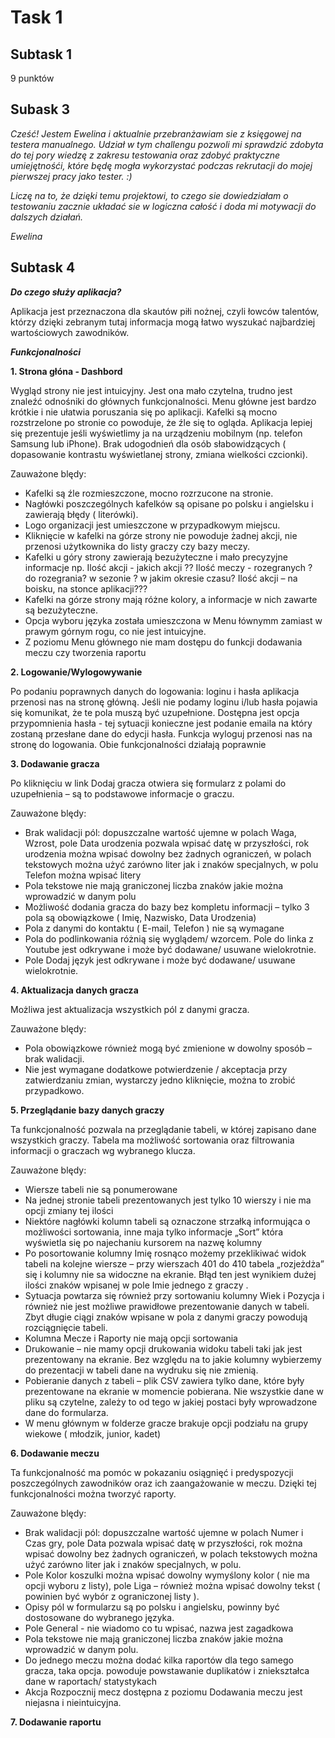 # Task 1
## Subtask 1 
9 punktów
## Subask 3
*Cześć! Jestem Ewelina i aktualnie przebranżawiam sie z księgowej na testera manualnego. Udział w tym challengu pozwoli mi sprawdzić zdobyta do tej pory wiedzę z zakresu testowania oraz zdobyć praktyczne umiejętnośći, które będę mogła wykorzystać podczas rekrutacji do mojej pierwszej pracy jako tester. :)* 

*Liczę na to, że dzięki temu projektowi, to czego sie dowiedziałam o testowaniu zacznie układać sie w logiczna całość i doda mi motywacji do dalszych działań.*

*Ewelina*
## Subtask 4
_**Do czego służy aplikacja?**_

Aplikacja jest przeznaczona dla skautów piłi nożnej, czyli łowców talentów, którzy dzięki zebranym tutaj informacja mogą łatwo wyszukać najbardziej wartościowych zawodników.

_**Funkcjonalności**_

**1. Strona głóna - Dashbord**

Wygląd strony nie jest intuicyjny. Jest ona mało czytelna,  trudno jest znaleźć odnośniki do głównych funkcjonalności. Menu główne jest bardzo krótkie i nie ułatwia poruszania się po aplikacji. Kafelki są mocno rozstrzelone po stronie co powoduje, że źle się to ogląda. 
Aplikacja lepiej się prezentuje jeśli wyświetlimy ja na urządzeniu mobilnym (np.  telefon Samsung lub iPhone). Brak udogodnień dla osób słabowidzących ( dopasowanie kontrastu wyświetlanej strony, zmiana wielkości czcionki). 

Zauważone blędy:
* Kafelki są źle rozmieszczone, mocno rozrzucone na stronie.
* Nagłówki poszczególnych kafelków są opisane po polsku i angielsku i zawierają błędy ( literówki).  
*	Logo organizacji jest umieszczone w przypadkowym miejscu. 
*	Kliknięcie w kafelki na górze strony nie powoduje żadnej akcji, nie przenosi użytkownika do listy graczy czy bazy meczy.
*	Kafelki u góry strony zawierają bezużyteczne i mało precyzyjne  informacje np. Ilość akcji  - jakich akcji ?? Ilość meczy - rozegranych ? do rozegrania? w sezonie ? w jakim okresie czasu? Ilość akcji – na boisku, na stonce aplikacji???
*	Kafelki na górze strony mają różne kolory, a informacje w nich zawarte są bezużyteczne. 
*	Opcja wyboru języka została umieszczona w Menu łównymm zamiast w prawym górnym rogu, co nie jest intuicyjne. 
*	Z poziomu Menu głównego nie mam dostępu do funkcji dodawania meczu czy tworzenia raportu


**2. Logowanie/Wylogowywanie**

Po podaniu poprawnych danych do logowania: loginu i hasła aplikacja przenosi nas na stronę główną. Jeśli nie podamy loginu i/lub hasła pojawia się komunikat, że te pola muszą być uzupełnione. Dostępna jest opcja przypomnienia hasła -  tej sytuacji konieczne jest podanie emaila na który zostaną przesłane dane do edycji hasła. Funkcja wyloguj przenosi nas na stronę do logowania. Obie funkcjonalności działają poprawnie 


**3. Dodawanie gracza**

Po kliknięciu w link Dodaj gracza otwiera się formularz z polami do uzupełnienia – są to podstawowe informacje o graczu. 

Zauważone blędy:
* Brak walidacji pól: dopuszczalne wartość ujemne w polach Waga, Wzrost, pole Data urodzenia pozwala wpisać datę w przyszłości, rok urodzenia można wpisać dowolny bez żadnych ograniczeń, w polach tekstowych można użyć zarówno liter jak i znaków specjalnych, w polu Telefon można wpisać litery
*	Pola tekstowe nie mają graniczonej liczba znaków jakie można wprowadzić w danym polu 
*	Możliwość dodania gracza do bazy bez kompletu informacji – tylko 3 pola są obowiązkowe ( Imię, Nazwisko, Data Urodzenia) 
*	Pola z danymi do kontaktu ( E-mail, Telefon ) nie są wymagane 
*	Pola do podlinkowania różnią się  wyglądem/ wzorcem. Pole do linka z Youtube jest odkrywane i może być dodawane/ usuwane wielokrotnie.
*	Pole Dodaj język jest odkrywane i może być dodawane/ usuwane wielokrotnie.


**4. Aktualizacja danych gracza**

Możliwa jest aktualizacja wszystkich pól z danymi gracza.

Zauważone blędy:
*	Pola obowiązkowe również mogą być zmienione w dowolny sposób – brak walidacji.
*	Nie jest wymagane dodatkowe potwierdzenie / akceptacja przy zatwierdzaniu zmian, wystarczy jedno kliknięcie, można to zrobić przypadkowo. 

**5. Przeglądanie bazy danych graczy**

Ta funkcjonalność pozwala na przeglądanie tabeli, w której zapisano dane wszystkich graczy.  Tabela ma możliwość sortowania oraz filtrowania informacji o graczach wg wybranego klucza.

Zauważone blędy:
*	Wiersze tabeli nie są ponumerowane
*	Na jednej stronie tabeli prezentowanych jest tylko 10 wierszy i nie ma opcji zmiany tej ilości
*	Niektóre nagłówki kolumn tabeli są  oznaczone strzałką informująca o możliwości sortowania, inne maja tylko informacje „Sort” która wyświetla się po najechaniu kursorem na nazwę kolumny
*	Po posortowanie kolumny Imię rosnąco możemy przeklikiwać widok tabeli na kolejne wiersze – przy wierszach 401 do 410  tabela „rozjeżdża” się i kolumny nie sa widoczne  na ekranie. Błąd ten jest  wynikiem dużej ilości znaków wpisanej w pole Imie jednego z graczy .   
*	Sytuacja powtarza się również przy sortowaniu kolumny Wiek i  Pozycja i również nie jest możliwe prawidłowe prezentowanie danych w tabeli. Zbyt długie ciągi znaków wpisane w pola z danymi graczy powodują rozciągnięcie tabeli. 
*	Kolumna Mecze i Raporty nie mają opcji sortowania
*	Drukowanie – nie mamy opcji drukowania widoku tabeli taki jak jest prezentowany na ekranie. Bez względu na to jakie kolumny wybierzemy do prezentacji w tabeli dane na wydruku się nie zmienią. 
*	Pobieranie danych z tabeli – plik CSV zawiera tylko dane, które były prezentowane na  ekranie  w momencie pobierana. Nie wszystkie dane w pliku są czytelne, zależy to od tego w jakiej postaci były wprowadzone dane do formularza. 
*	W menu głównym w folderze gracze brakuje opcji podziału na grupy wiekowe ( młodzik, junior, kadet) 

**6. Dodawanie meczu**

Ta funkcjonalność ma pomóc w pokazaniu osiągnięć i predyspozycji poszczególnych zawodników oraz ich zaangażowanie w meczu.  Dzięki tej funkcjonalności można tworzyć raporty. 

Zauważone blędy:
*	Brak walidacji pól: dopuszczalne wartość ujemne w polach Numer i Czas gry, pole Data pozwala wpisać datę w przyszłości, rok można wpisać dowolny bez żadnych ograniczeń, w polach tekstowych można użyć zarówno liter jak i znaków specjalnych, w polu.
*	Pole Kolor koszulki  można wpisać dowolny wymyślony kolor ( nie ma opcji wyboru z listy), pole Liga – również można wpisać dowolny tekst ( powinien być wybór z ograniczonej listy ). 
*	Opisy pól w formularzu są po polsku i angielsku, powinny być dostosowane do wybranego języka. 
*	Pole General  - nie wiadomo co tu wpisać, nazwa jest zagadkowa
*	Pola tekstowe nie mają graniczonej liczba znaków jakie można wprowadzić w danym polu.
*	Do jednego meczu można dodać kilka raportów dla tego samego gracza, taka opcja. powoduje powstawanie duplikatów i zniekształca dane w raportach/ statystykach
*	Akcja Rozpocznij mecz dostępna z poziomu Dodawania meczu jest niejasna i  nieintuicyjna. 

**7. Dodawanie raportu**






